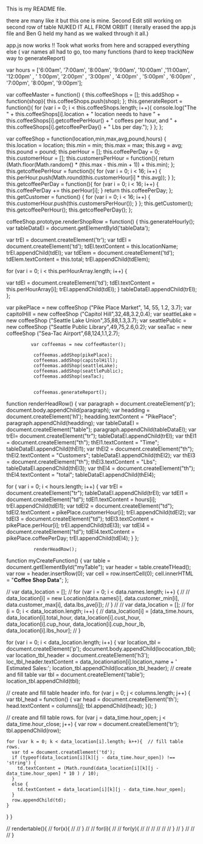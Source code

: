 This is my README file.

there are many like it but this one is mine.
Second Edit still working on second row of table
NUKED IT ALL FROM ORBIT ( literally erased the app.js file and Ben G held my hand as we walked through it all.)

app.js now works !! Took what works from here and scrapped everything else ( var names all had to go, too many functions (hard to keep track)New way to generateReport) 







var hours = ['6:00am', '7:00am',  '8:00am', '9:00am', '10:00am' ,'11:00am', '12:00pm' , ' 1:00pm', '2:00pm' , '3:00pm' , '4:00pm' , '5:00pm' , '6:00pm' , '7:00pm', '8:00pm', '9:00pm'];

var coffeeMaster = function() {
         this.coffeeShops = [];
         this.addShop = function(shop){
           this.coffeeShops.push(shop);
         };
         this.generateReport = function(){
           for (var i = 0; i < this.coffeeShops.length; i++){
             console.log("The " + this.coffeeShops[i].location + " location needs to have " + this.coffeeShops[i].getcoffeePerHour() + " coffees per hour, and " + this.coffeeShops[i].getcoffeePerDay() + " Lbs per day.");
           }
         };
       };

var coffeeShop = function(location,min,max,avg,pound,hours) {
    this.location = location;
    this.min = min;
    this.max = max;
    this.avg = avg;
    this.pound = pound;
    this.perHour = [];
    this.coffeePerDay = 0;
    this.customerHour = [];
    this.customersPerHour = function(){
      return (Math.floor(Math.random() * (this.max - this.min + 1)) + this.min);
     };
    this.getcoffeePerHour = function(){
      for (var i = 0; i < 16; i++) {
        this.perHour.push(Math.round(this.customerHour[i] * this.avg));
      }
     };
     this.getcoffeePerDay = function(){
           for (var i = 0; i < 16; i++) {
              this.coffeePerDay += this.perHour[i];
            }
            return this.coffeePerDay;
    };
this.getCustomer = function() {
  for (var i = 0; i < 16; i++) {
    this.customerHour.push(this.customersPerHour());
  }
};
this.getCustomer();
this.getcoffeePerHour();
this.getcoffeePerDay();
};


coffeeShop.prototype.renderShopRow = function() {
 this.generateHourly();
 var tableDataEl = document.getElementById('tableData');

 var trEl = document.createElement('tr');
 var tdEl = document.createElement('td');
 tdEl.textContent = this.locationName;
 trEl.appendChild(tdEl);
 var tdElem = document.createElement('td');
 tdElem.textContent = this.total;
 trEl.appendChild(tdElem);

 for (var i = 0; i < this.perHourArray.length; i++) {

   var tdEl = document.createElement('td');
   tdEl.textContent = this.perHourArray[i];
   trEl.appendChild(tdEl);
 }
 tableDataEl.appendChild(trEl);
};

var pikePlace = new coffeeShop ("Pike Place Market", 14, 55, 1.2, 3.7);
var capitolHill = new coffeeShop ("Capitol Hill",32,48,3.2,0.4);
var seattleLake = new coffeeShop ("Seattle Lake Union",35,88,1.3,3.7);
var seattlePublic = new coffeeShop ("Seattle Public Library",49,75,2.6,0.2);
var seaTac = new coffeeShop ("Sea-Tac Airport",68,124,1.1,2.7);


             var coffeemas = new coffeeMaster();

              coffeemas.addShop(pikePlace);
              coffeemas.addShop(capitolHill);
              coffeemas.addShop(seattleLake);
              coffeemas.addShop(seattlePublic);
              coffeemas.addShop(seaTac);


              coffeemas.generateReport();


function renderHeadRow() {
  var paragraph = document.createElement('p');
    document.body.appendChild(paragraph);
  var headding = document.createElement('h1');
    headding.textContent = "PikePlace";
    paragraph.appendChild(headding);
  var tableDataEl = document.createElement("table");
    paragraph.appendChild(tableDataEl);
  var trEl= document.createElement("tr");
    tableDataEl.appendChild(trEl);
  var thEl1 = document.createElement("th");
    thEl1.textContent = "Time";
    tableDataEl.appendChild(thEl1);
  var thEl2 = document.createElement("th");
    thEl2.textContent = "Customers";
    tableDataEl.appendChild(thEl2);
  var thEl3 = document.createElement("th");
    thEl3.textContent = "Lbs";
    tableDataEl.appendChild(thEl3);
  var thEl4 = document.createElement("th");
    thEl4.textContent = "total";
    tableDataEl.appendChild(thEl4);

for ( var i = 0; i < hours.length; i++) {
  var trEl = document.createElement("tr");
      tableDataEl.appendChild(trEl);
  var tdEl1 = document.createElement("td");
      tdEl1.textContent = hours[i];
      trEl.appendChild(tdEl1);
  var tdEl2 = document.createElement("td");
      tdEl2.textContent = pikePlace.customerHour[i];
      trEl.appendChild(tdEl2);
  var tdEl3 = document.createElement("td");
      tdEl3.textContent = pikePlace.perHour[i];
      trEl.appendChild(tdEl3);
  var tdEl4 = document.createElement("td");
      tdEl4.textContent = pikePlace.coffeePerDay;
      trEl.appendChild(tdEl4);
    }
};

              renderHeadRow();
function myCreateFunction() {
    var table = document.getElementById("myTable");
    var header = table.createTHead();
    var row = header.insertRow(0);
    var cell = row.insertCell(0);
    cell.innerHTML = "<b>Coffee Shop Data</b>";
};

// var data_location = [];
// for (var i = 0; i < data.names.length; i++) {
//
//   data_location[i] = new Location(data.names[i], data.customer_min[i], data.customer_max[i], data.lbs_ave[i]);
// }
//
// var data_location = [];
// for (i = 0; i < data_location.length; i++) {
//   data_location[i] = [data_time.hours, data_location[i].total_hour, data_location[i].cust_hour, data_location[i].cup_hour, data_location[i].cup_hour_lb, data_location[i].lbs_hour];
// }




for (var i = 0; i < data_location.length; i++) {
  var location_tbl = document.createElement('p');
  document.body.appendChild(lococation_tbl);
  var location_tbl_header = document.createElement('h3');
  loc_tbl_header.textContent = data_locationation[i].location_name + ' Estimated Sales:';
  location_tbl.appendChild(location_tbl_header);
  // create and fill table
  var tbl = document.createElement('table');
  location_tbl.appendChild(tbl);

  // create and fill table header info.
  for (var j = 0; j < columns.length; j++) {
    var tbl_head = function() {
      var head = document.createElement('th');
      head.textContent = columns[j];
      tbl.appendChild(head);
    }();
  }

  // create and fill table rows.
  for (var j = data_time.hour_open; j < data_time.hour_close; j++) {
    var row = document.createElement('tr');
    tbl.appendChild(row);

    for (var k = 0; k < data_location[i].length; k++){  // fill table rows.
      var td = document.createElement('td');
      if (typeof(data_location[i][k][j - data_time.hour_open]) !== 'string') {
        td.textContent = (Math.round(data_location[i][k][j - data_time.hour_open] * 10 ) / 10);
      }
      else {
        td.textContent = data_location[i][k][j - data_time.hour_open];
      }
      row.appendChild(td);
    }
  }
}



// rendertable(){
//   for(x){
//
//   }
//
// for(i){
//
//   for(y){
//
//
//
//
//
//   }
// }
//
//
// }
